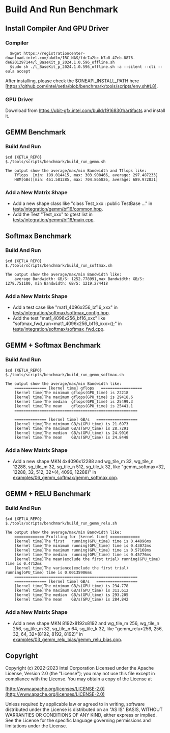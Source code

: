 # Build And Run Benchmark

## Install Compiler And GPU Driver
  ### Compiler
      $wget https://registrationcenter-download.intel.com/akdlm/IRC_NAS/fdc7a2bc-b7a8-47eb-8876-de6201297144/l_BaseKit_p_2024.1.0.596_offline.sh
      $sudo sh ./l_BaseKit_p_2024.1.0.596_offline.sh -a --silent --cli --eula accept

  After installing, please check the $ONEAPI_INSTALL_PATH here [https://github.com/intel/xetla/blob/benchmark/tools/scripts/env.sh#L8].

  ### GPU Driver
  Download from https://ubit-gfx.intel.com/build/19168301/artifacts and install it.

## GEMM Benchmark
### Build And Run
    $cd {XETLA_REPO}
    $./tools/scripts/benchmark/build_run_gemm.sh

    The output show the average/max/min Bandwidth and Tflops like:
        Tflops  [min: 199.014415, max: 303.908466, average: 297.487233]
        HBM(GBs)[min: 461.581285, max: 704.865826, average: 689.972831]

### Add a New Matrix Shape
- Add a new shape class like "class Test_xxx : public TestBase ..." in [tests/integration/gemm/bf16/common.hpp](./tests/integration/gemm/bf16/common.hpp).
- Add the Test "Test_xxx" to gtest list in [tests/integration/gemm/bf16/main.cpp](./tests/integration/gemm/bf16/main.cpp).



## Softmax Benchmark
### Build And Run
    $cd {XETLA_REPO}
    $./tools/scripts/benchmark/build_run_softmax.sh

    The output show the average/max/min Bandwidth like:
        average Bandwidth: GB/S: 1252.778991,max Bandwidth: GB/S: 1278.751180, min Bandwidth: GB/S: 1219.274418

### Add a New Matrix Shape
- Add a test case like "mat1_4096x256_bf16_xxx" in [tests/integration/softmax/softmax_config.hpp](./tests/integration/softmax/softmax_config.hpp).
- Add the test "mat1_4096x256_bf16_xxx" like "softmax_fwd_run<mat1_4096x256_bf16_xxx>();" in [tests/integration/softmax/softmax_fwd.cpp](./tests/integration/softmax/softmax_fwd.cpp).



## GEMM + Softmax Benchmark
### Build And Run
    $cd {XETLA_REPO}
    $./tools/scripts/benchmark/build_run_gemm_softmax.sh

    The output show the average/max/min Bandwidth like:
        ============== [kernel time] gflops   ==================
        [kernel time]The minimum gflops(GPU_time) is 22218
        [kernel time]The maximum gflops(GPU_time) is 29418.6
        [kernel time]The median  gflops(GPU_time) is 25499.3
        [kernel time]The mean    gflops(GPU_time) is 25441.1
        ======================================================

        ============== [kernel time] GB/s   ==================
        [kernel time]The minimum GB/s(GPU_time) is 21.6973
        [kernel time]The maximum GB/s(GPU_time) is 28.7291
        [kernel time]The median  GB/s(GPU_time) is 24.9016
        [kernel time]The mean    GB/s(GPU_time) is 24.8448

### Add a New Matrix Shape
- Add a new shape MKN 4x4096x12288 and wg_tile_m 32, wg_tile_n 12288, sg_tile_m 32, sg_tile_n 512, sg_tile_k 32, like "gemm_softmax<32, 12288, 32, 512, 32>(4, 4096, 12288)" in [examples/06_gemm_softmax/gemm_softmax.cpp](./examples/06_gemm_softmax/gemm_softmax.cpp).

## GEMM + RELU Benchmark
### Build And Run
    $cd {XETLA_REPO}
    $./tools/scripts/benchmark/build_run_gemm_relu.sh

    The output show the average/max/min Bandwidth like:
        ============= Profiling for [kernel time] =============
        [kernel time]The first   running(GPU_time) time is 0.44096ms
        [kernel time]The minimum running(GPU_time) time is 0.43072ms
        [kernel time]The maximum running(GPU_time) time is 0.57168ms
        [kernel time]The median  running(GPU_time) time is 0.45776ms
        [kernel time]The mean(exclude the first trial) running(GPU_time) time is 0.4712ms
        [kernel time]The variance(exclude the first trial) running(GPU_time) time is 0.00135906ms
        ======================================================
        ============== [kernel time] GB/s   ================== 
        [kernel time]The minimum GB/s(GPU_time) is 234.778
        [kernel time]The maximum GB/s(GPU_time) is 311.612
        [kernel time]The median  GB/s(GPU_time) is 293.205
        [kernel time]The mean    GB/s(GPU_time) is 284.842

### Add a New Matrix Shape
- Add a new shape MKN 8192x8192x8192 and wg_tile_m 256, wg_tile_n 256, sg_tile_m 32, sg_tile_n 64, sg_tile_k 32, like "gemm_relu<256, 256, 32, 64, 32>(8192, 8192, 8192)" in [examples/03_gemm_relu_bias/gemm_relu_bias.cpp](./examples/03_gemm_relu_bias/gemm_relu_bias.cpp).



## Copyright

Copyright (c) 2022-2023 Intel Corporation
Licensed under the Apache License, Version 2.0 (the "License");
you may not use this file except in compliance with the License.
You may obtain a copy of the License at

  [http://www.apache.org/licenses/LICENSE-2.0](http://www.apache.org/licenses/LICENSE-2.0)

Unless required by applicable law or agreed to in writing, software
distributed under the License is distributed on an "AS IS" BASIS,
WITHOUT WARRANTIES OR CONDITIONS OF ANY KIND, either express or implied.
See the License for the specific language governing permissions and
limitations under the License.

